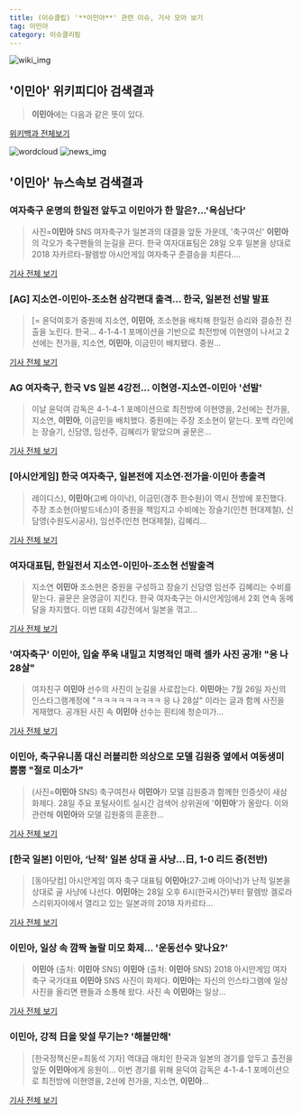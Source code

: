 ```yaml
---
title: (이슈클립) '**이민아**' 관련 이슈, 기사 모아 보기
tag: 이민아
category: 이슈클리핑
---
```

![wiki_img](https://user-images.githubusercontent.com/42597476/44503234-41136a80-a6d0-11e8-9071-6fc6418eafe4.png)
## **'**이민아**'** 위키피디아 검색결과
>**이민아**에는 다음과 같은 뜻이 있다.

<a href="https://ko.wikipedia.org/wiki/이민아" target="_blank">위키백과 전체보기</a>

![wordcloud](https://s3.ap-northeast-2.amazonaws.com/lyrics101-wordcloud/2018-08-28-1535449730.png)
![news_img](https://user-images.githubusercontent.com/42597476/44507050-1206f400-a6e4-11e8-8d98-7ffbfebb353f.png)
## **'**이민아**'** 뉴스속보 검색결과
### 여자축구 운명의 한일전 앞두고 **이민아**가 한 말은?...'욕심난다'

>사진=**이민아** SNS 여자축구가 일본과의 대결을 앞둔 가운데, '축구여신' **이민아**의 각오가 축구팬들의 눈길을 끈다. 한국 여자대표팀은 28일 오후 일본을 상대로 2018 자카르타-팔렘방 아시안게임 여자축구 준결승을 치른다....

<a href="http://www.gukjenews.com/news/articleView.html?idxno=981948" target="_blank">기사 전체 보기</a>

### [AG] 지소연-**이민아**-조소현 삼각편대 출격… 한국, 일본전 선발 발표

>[= 윤덕여호가 중원에 지소연, **이민아**, 조소현을 배치해 한일전 승리와 결승전 진출을 노린다. 한국... 4-1-4-1 포메이션을 기반으로 최전방에 이현영이 나서고 2선에는 전가을, 지소연, **이민아**, 이금민이 배치됐다. 중원...

<a href="http://www.sportalkorea.com/news/view.php?gisa_uniq=2018082816403113&section_code=10&cp=se&gomb=1" target="_blank">기사 전체 보기</a>

### AG 여자축구, 한국 VS 일본 4강전… 이현영-지소연-**이민아** '선발'

>이날 윤덕여 감독은 4-1-4-1 포메이션으로 최전방에 이현영을, 2선에는 전가을, 지소연, **이민아**, 이금민을 배치했다. 중원에는 주장 조소현이 맡는다. 포백 라인에는 장슬기, 신담영, 임선주, 김혜리가 맡았으며 골문은...

<a href="http://news20.busan.com/controller/newsController.jsp?newsId=20180828000180" target="_blank">기사 전체 보기</a>

### [아시안게임] 한국 여자축구, 일본전에 지소연·전가을·**이민아** 총출격

>레이디스), **이민아**(고베 아이낙), 이금민(경주 한수원)이 역시 전방에 포진했다. 주장 조소현(아발드네스)이 중원을 책임지고 수비에는 장슬기(인천 현대제철), 신담영(수원도시공사), 임선주(인천 현대제철), 김혜리...

<a href="http://app.yonhapnews.co.kr/YNA/Basic/SNS/r.aspx?c=AKR20180828144900007&did=1195m" target="_blank">기사 전체 보기</a>

### 여자대표팀, 한일전서 지소연-**이민아**-조소현 선발출격

>지소연 **이민아** 조소현은 중원을 구성하고 장슬기 신담영 임선주 김혜리는 수비를 맡는다. 골문은 윤영글이 지킨다. 한국 여자축구는 아시안게임에서 2회 연속 동메달을 차지했다. 이번 대회 4강전에서 일본을 꺾고...

<a href="http://www.mydaily.co.kr/new_yk/html/read.php?newsid=201808281737448255&ext=na" target="_blank">기사 전체 보기</a>

### '여자축구' **이민아**, 입술 쭈욱 내밀고 치명적인 매력 셀카 사진 공개! "응 나 28살"

>여자친구 **이민아** 선수의 사진이 눈길을 사로잡는다. **이민아**는 7월 26일 자신의 인스타그램계정에 "ㅋㅋㅋㅋㅋㅋㅋㅋㅋ 응 나 28살" 이라는 글과 함께 사진을 게재했다. 공개된 사진 속 **이민아** 선수는 흰티에 청순미가...

<a href="http://www.joongdo.co.kr/main/view.php?key=20180828001743132" target="_blank">기사 전체 보기</a>

### **이민아**, 축구유니폼 대신 러블리한 의상으로 모델 김원중 옆에서 여동생미 뿜뿜 "절로 미소가"

>(사진=**이민아** SNS) 축구여전사 **이민아**가 모델 김원중과 함께한 인증샷이 새삼 화제다. 28일 주요 포털사이트 실시간 검색어 상위권에 '**이민아**'가 올랐다.  이와 관련해 **이민아**와 모델 김원중의 훈훈한...

<a href="http://www.siminilbo.co.kr/news/articleView.html?idxno=577510" target="_blank">기사 전체 보기</a>

### [한국 일본] **이민아**, ‘난적’ 일본 상대 골 사냥…日, 1-0 리드 중(전반)

>[동아닷컴] 아시안게임 여자 축구 대표팀 **이민아**(27·고베 아이낙)가 난적 일본을 상대로 골 사냥에 나선다. **이민아**는 28일 오후 6시(한국시간)부터 팔렘방 겔로라 스리위자야에서 열리고 있는 일본과의 2018 자카르타...

<a href="http://news.donga.com/3/all/20180828/91720185/2" target="_blank">기사 전체 보기</a>

### **이민아**, 일상 속 깜짝 놀랄 미모 화제… '운동선수 맞나요?'

>**이민아** (출처: **이민아** SNS) **이민아** (출처: **이민아** SNS) 2018 아시안게임 여자축구 국가대표 **이민아** SNS 사진이 화제다. **이민아**는 자신의 인스타그램에 일상 사진을 올리면 팬들과 소통해 왔다. 사진 속 **이민아**는 일상...

<a href="http://www.newscj.com/news/articleView.html?idxno=550129" target="_blank">기사 전체 보기</a>

### **이민아**, 강적 日을 맞설 무기는? '해볼만해'

>[한국정책신문=최동석 기자] 역대급 매치인 한국과 일본의 경기를 앞두고 출전을 앞둔 **이민아**에게 응원이... 이번 경기를 위해 윤덕여 감독은 4-1-4-1 포메이션으로 최전방에 이현영을, 2선에 전가을, 지소연, **이민아**...

<a href="http://www.kpinews.co.kr/news/articleView.html?idxno=80167" target="_blank">기사 전체 보기</a>


